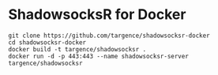 # ShadowsocksR for Docker

```
git clone https://github.com/targence/shadowsocksr-docker
cd shadowsocksr-docker
docker build -t targence/shadowsocksr .
docker run -d -p 443:443 --name shadowsocksr-server targence/shadowsocksr
```
